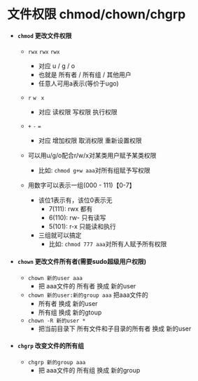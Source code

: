 # 文件权限 chmod/chown/chgrp

- #### `chmod` 更改文件权限
    - `rwx`     `rwx`     `rwx`
        - 对应   u / g / o
        - 也就是 所有者 / 所有组 / 其他用户 
        - 任意人可用a表示(等价于ugo)
    - `r`      `w `      `x`
        - 对应  读权限   写权限   执行权限
    - `+`      `-`    `=`
        - 对应 增加权限  取消权限  重新设置权限
    
    - 可以用u/g/o配合r/w/x对某类用户赋予某类权限
        - 比如: `chmod g+w aaa`对所有组赋予写权限
    - 用数字可以表示一组(000 - 111)【0-7】
        - 该位1表示有，该位0表示无
            - 7(111): rwx 都有
            - 6(110): rw- 只有读写
            - 5(101): r-x 只能读和执行
        - 三组就可以搞定
            - 比如: `chmod 777 aaa`对所有人赋予所有权限

- #### `chown` 更改文件所有者(需要sudo超级用户权限)
    - `chown 新的user aaa` 
        - 把 aaa文件的 所有者 换成 新的user
    - `chown 新的user:新的group aaa` 把aaa文件的 
        - 所有者 换成 新的user
        - 所有组 换成 新的gtoup
    - `chown -R 新的user *` 
        - 把当前目录下 所有文件和子目录的所有者 换成 新的user

- #### `chgrp` 改变文件的所有组
    - `chgrp 新的group aaa` 
        - 把 aaa文件的 所有组 换成 新的group

